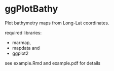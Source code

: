 # ggPlotBathy
Plot bathymetry maps from Long-Lat coordinates.

required libraries:
 - marmap,
 - mapdata and 
 - ggplot2
 
see example.Rmd and example.pdf for details
